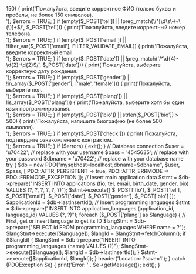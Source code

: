 <?php
header('Content-Type: text/html; charset=UTF-8');

if ($_SERVER['REQUEST_METHOD'] == 'GET') {
    if (!empty($_GET['save'])) {
        print('Спасибо, результаты сохранены!');
    }
    include('index.php');
    exit();
}

// Validate inputs
$errors = FALSE;
if (empty($_POST['fio']) || !preg_match('/^[а-яА-ЯёЁa-zA-Z\s]+$/u', $_POST['fio']) || strlen($_POST['fio']) > 150) {
    print('Пожалуйста, введите корректное ФИО (только буквы и пробелы, не более 150 символов).<br/>');
    $errors = TRUE;
}

if (empty($_POST['tel']) || !preg_match('/^[\d\s\-\+\(\)]+$/', $_POST['tel'])) {
    print('Пожалуйста, введите корректный номер телефона.<br/>');
    $errors = TRUE;
}

if (empty($_POST['email']) || !filter_var($_POST['email'], FILTER_VALIDATE_EMAIL)) {
    print('Пожалуйста, введите корректный email.<br/>');
    $errors = TRUE;
}

if (empty($_POST['date']) || !preg_match('/^\d{4}-\d{2}-\d{2}$/', $_POST['date'])) {
    print('Пожалуйста, выберите корректную дату рождения.<br/>');
    $errors = TRUE;
}

if (empty($_POST['gender']) || !in_array($_POST['gender'], ['male', 'female'])) {
    print('Пожалуйста, выберите пол.<br/>');
    $errors = TRUE;
}

if (empty($_POST['plang']) || !is_array($_POST['plang'])) {
    print('Пожалуйста, выберите хотя бы один язык программирования.<br/>');
    $errors = TRUE;
}

if (empty($_POST['bio']) || strlen($_POST['bio']) > 500) {
    print('Пожалуйста, напишите биографию (не более 500 символов).<br/>');
    $errors = TRUE;
}

if (empty($_POST['check'])) {
    print('Пожалуйста, подтвердите ознакомление с контрактом.<br/>');
    $errors = TRUE;
}

if ($errors) {
    exit();
}

// Database connection
$user = 'u70422'; // replace with your username
$pass = '4545635'; // replace with your password
$dbname = 'u70422'; // replace with your database name

try {
    $db = new PDO("mysql:host=localhost;dbname=$dbname", $user, $pass, [
        PDO::ATTR_PERSISTENT => true,
        PDO::ATTR_ERRMODE => PDO::ERRMODE_EXCEPTION
    ]);
    
    // Insert main application data
    $stmt = $db->prepare("INSERT INTO applications (fio, tel, email, birth_date, gender, bio) VALUES (?, ?, ?, ?, ?, ?)");
    $stmt->execute([
        $_POST['fio'],
        $_POST['tel'],
        $_POST['email'],
        $_POST['date'],
        $_POST['gender'],
        $_POST['bio']
    ]);
    
    $applicationId = $db->lastInsertId();
    
    // Insert programming languages
    $stmt = $db->prepare("INSERT INTO application_languages (application_id, language_id) VALUES (?, ?)");
    foreach ($_POST['plang'] as $language) {
        // First, get or insert language to get its ID
        $langStmt = $db->prepare("SELECT id FROM programming_languages WHERE name = ?");
        $langStmt->execute([$language]);
        $langId = $langStmt->fetchColumn();
        
        if (!$langId) {
            $langStmt = $db->prepare("INSERT INTO programming_languages (name) VALUES (?)");
            $langStmt->execute([$language]);
            $langId = $db->lastInsertId();
        }
        
        $stmt->execute([$applicationId, $langId]);
    }
    
    header('Location: ?save=1');
} catch (PDOException $e) {
    print('Error: ' . $e->getMessage());
    exit();
}
